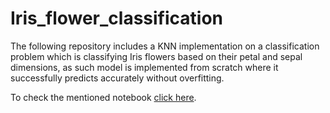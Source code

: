 # Iris_flower_classification


The following repository includes a KNN implementation on a classification problem which is classifying Iris flowers based on their petal and sepal dimensions, as such model is implemented from scratch where it successfully predicts accurately without overfitting.


To check the mentioned notebook [click here](https://github.com/vijaykumar1799/Iris_flower_classification/blob/main/Iris%20flower%20classification%20knn%20implementation.ipynb).
